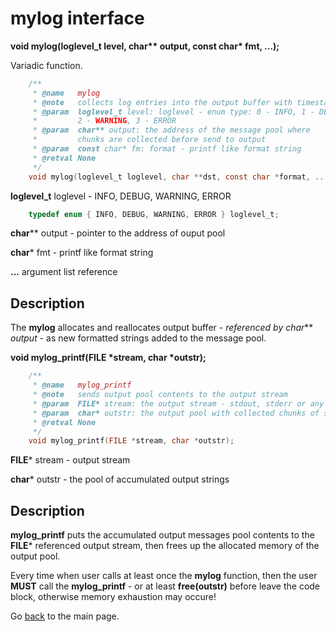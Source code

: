 
# mylog interface

<b>void mylog(loglevel_t level, char** output, const char* fmt, ...);</b>

Variadic function.
```c
    /**
     * @name   mylog
     * @note   collects log entries into the output buffer with timestamp and loglevel info
     * @param  loglevel_t level: loglevel - enum type: 0 - INFO, 1 - DEBUG
     *         2 - WARNING, 3 - ERROR
     * @param  char** output: the address of the message pool where
     *         chunks are collected before send to output    
     * @param  const char* fm: format - printf like format string
     * @retval None
     */
    void mylog(loglevel_t loglevel, char **dst, const char *format, ...);
```

**loglevel_t** loglevel - INFO, DEBUG, WARNING, ERROR
```c
    typedef enum { INFO, DEBUG, WARNING, ERROR } loglevel_t;
```

**char**** output - pointer to the address of ouput pool

**char*** fmt - printf like format string

**...** argument list reference

<h2>Description</h2>

The **mylog** allocates and reallocates output buffer - *referenced by char*** *output* - as new formatted strings added to the message pool.

<b>void mylog_printf(FILE *stream, char *outstr);</b>
```c
    /**
     * @name   mylog_printf
     * @note   sends output pool contents to the output stream
     * @param  FILE* stream: the output stream - stdout, stderr or any FILE* pointer
     * @param  char* outstr: the output pool with collected chunks of strings
     * @retval None
     */
    void mylog_printf(FILE *stream, char *outstr);
```

**FILE*** stream - output stream

**char*** outstr - the pool of accumulated output strings

<h2>Description</h2>

**mylog_printf** puts the accumulated output messages pool contents to the **FILE*** referenced output stream, then frees up the allocated memory of the output pool.

Every time when user calls at least once the **mylog** function, then the user **MUST** call the **mylog_printf** - or at least **free(outstr)** before leave the code block, otherwise memory exhaustion may occure!

Go [back](../README.md) to the main page.
